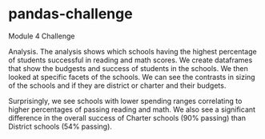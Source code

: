 # pandas-challenge
Module 4 Challenge

Analysis.
The analysis shows which schools having the highest percentage of students successful in reading and math scores. We create dataframes that show the budgests and success of students in the schools. We then looked at specific facets of the schools. We can see the contrasts in sizing of the schools and if they are district or charter and their budgets.

Surprisingly, we see schools with lower spending ranges correlating to higher percentages of passing reading and math.
We also see a significant difference in the overall success of Charter schools (90% passing) than District schools (54% passing).
